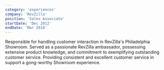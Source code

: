 ```yaml
---
category: 'experiences'
company: 'RevZilla'
position: 'Sales Associate'
startDate: 'Dec 2012'
endDate: 'Mar 2018'
---
```


Responsible for handling customer interaction in RevZilla's Philadelphia Showroom. Served as a passionate RevZilla ambassador, possessing extensive product knowledge, and commitment to exemplifying outstanding customer service. Providing consistent and  excellent customer service in support a gong-worthy Showroom experience.
